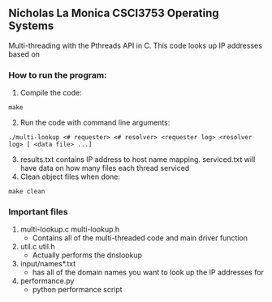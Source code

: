 ## Nicholas La Monica CSCI3753 Operating Systems

Multi-threading with the Pthreads API in C. This code looks up IP addresses based on

### How to run the program:
1. Compile the code:
  ```
  make
  ```
2. Run the code with command line arguments:
  ```
  ./multi-lookup <# requester> <# resolver> <requester log> <resolver log> [ <data file> ...]
  ```
3. results.txt contains IP address to host name mapping. serviced.txt will have data on how many files each thread serviced
4. Clean object files when done:
  ```
  make clean
  ```
### Important files
1. multi-lookup.c multi-lookup.h
    - Contains all of the multi-threaded code and main driver function
2. util.c util.h
    - Actually performs the dnslookup
3. input/names*.txt
    - has all of the domain names you want to look up the IP addresses for
4. performance.py
    - python performance script
